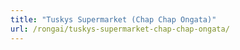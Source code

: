```yaml
---
title: "Tuskys Supermarket (Chap Chap Ongata)"
url: /rongai/tuskys-supermarket-chap-chap-ongata/
---
```

